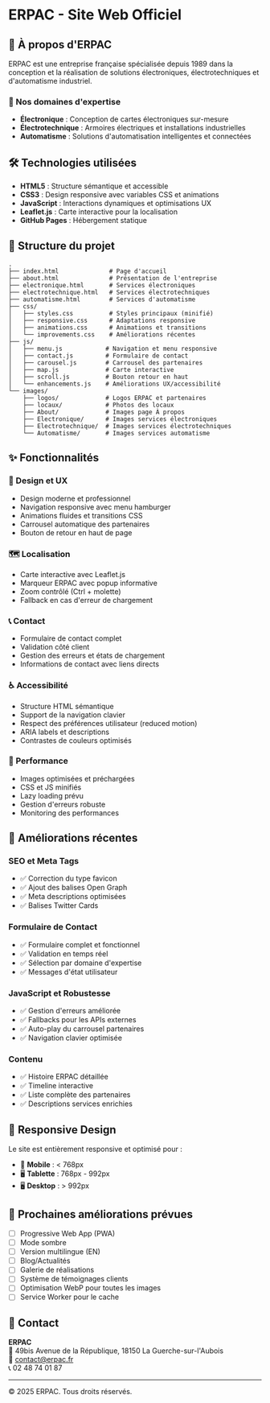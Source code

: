 # ERPAC - Site Web Officiel

## 🏢 À propos d'ERPAC

ERPAC est une entreprise française spécialisée depuis 1989 dans la conception et la réalisation de solutions électroniques, électrotechniques et d'automatisme industriel.

### 🎯 Nos domaines d'expertise

- **Électronique** : Conception de cartes électroniques sur-mesure
- **Électrotechnique** : Armoires électriques et installations industrielles  
- **Automatisme** : Solutions d'automatisation intelligentes et connectées

## 🛠 Technologies utilisées

- **HTML5** : Structure sémantique et accessible
- **CSS3** : Design responsive avec variables CSS et animations
- **JavaScript** : Interactions dynamiques et optimisations UX
- **Leaflet.js** : Carte interactive pour la localisation
- **GitHub Pages** : Hébergement statique

## 📁 Structure du projet

```
.
├── index.html              # Page d'accueil
├── about.html              # Présentation de l'entreprise
├── electronique.html       # Services électroniques
├── electrotechnique.html   # Services électrotechniques
├── automatisme.html        # Services d'automatisme
├── css/
│   ├── styles.css          # Styles principaux (minifié)
│   ├── responsive.css      # Adaptations responsive
│   ├── animations.css      # Animations et transitions
│   └── improvements.css    # Améliorations récentes
├── js/
│   ├── menu.js            # Navigation et menu responsive
│   ├── contact.js         # Formulaire de contact
│   ├── carousel.js        # Carrousel des partenaires
│   ├── map.js             # Carte interactive
│   ├── scroll.js          # Bouton retour en haut
│   └── enhancements.js    # Améliorations UX/accessibilité
└── images/
    ├── logos/             # Logos ERPAC et partenaires
    ├── locaux/            # Photos des locaux
    ├── About/             # Images page À propos
    ├── Electronique/      # Images services électroniques
    ├── Electrotechnique/  # Images services électrotechniques
    └── Automatisme/       # Images services automatisme
```

## ✨ Fonctionnalités

### 🎨 Design et UX
- Design moderne et professionnel
- Navigation responsive avec menu hamburger
- Animations fluides et transitions CSS
- Carrousel automatique des partenaires
- Bouton de retour en haut de page

### 🗺 Localisation
- Carte interactive avec Leaflet.js
- Marqueur ERPAC avec popup informative
- Zoom contrôlé (Ctrl + molette)
- Fallback en cas d'erreur de chargement

### 📞 Contact
- Formulaire de contact complet
- Validation côté client
- Gestion des erreurs et états de chargement
- Informations de contact avec liens directs

### ♿ Accessibilité
- Structure HTML sémantique
- Support de la navigation clavier
- Respect des préférences utilisateur (reduced motion)
- ARIA labels et descriptions
- Contrastes de couleurs optimisés

### 🚀 Performance
- Images optimisées et préchargées
- CSS et JS minifiés
- Lazy loading prévu
- Gestion d'erreurs robuste
- Monitoring des performances

## 🔧 Améliorations récentes

### SEO et Meta Tags
- ✅ Correction du type favicon
- ✅ Ajout des balises Open Graph
- ✅ Meta descriptions optimisées
- ✅ Balises Twitter Cards

### Formulaire de Contact
- ✅ Formulaire complet et fonctionnel
- ✅ Validation en temps réel
- ✅ Sélection par domaine d'expertise
- ✅ Messages d'état utilisateur

### JavaScript et Robustesse
- ✅ Gestion d'erreurs améliorée
- ✅ Fallbacks pour les APIs externes
- ✅ Auto-play du carrousel partenaires
- ✅ Navigation clavier optimisée

### Contenu
- ✅ Histoire ERPAC détaillée
- ✅ Timeline interactive
- ✅ Liste complète des partenaires
- ✅ Descriptions services enrichies

## 📱 Responsive Design

Le site est entièrement responsive et optimisé pour :
- 📱 **Mobile** : < 768px
- 🖥 **Tablette** : 768px - 992px  
- 🖥 **Desktop** : > 992px

## 🌟 Prochaines améliorations prévues

- [ ] Progressive Web App (PWA)
- [ ] Mode sombre
- [ ] Version multilingue (EN)
- [ ] Blog/Actualités
- [ ] Galerie de réalisations
- [ ] Système de témoignages clients
- [ ] Optimisation WebP pour toutes les images
- [ ] Service Worker pour le cache

## 📧 Contact

**ERPAC**  
📍 49bis Avenue de la République, 18150 La Guerche-sur-l'Aubois  
📧 contact@erpac.fr  
📞 02 48 74 01 87

---

© 2025 ERPAC. Tous droits réservés.
